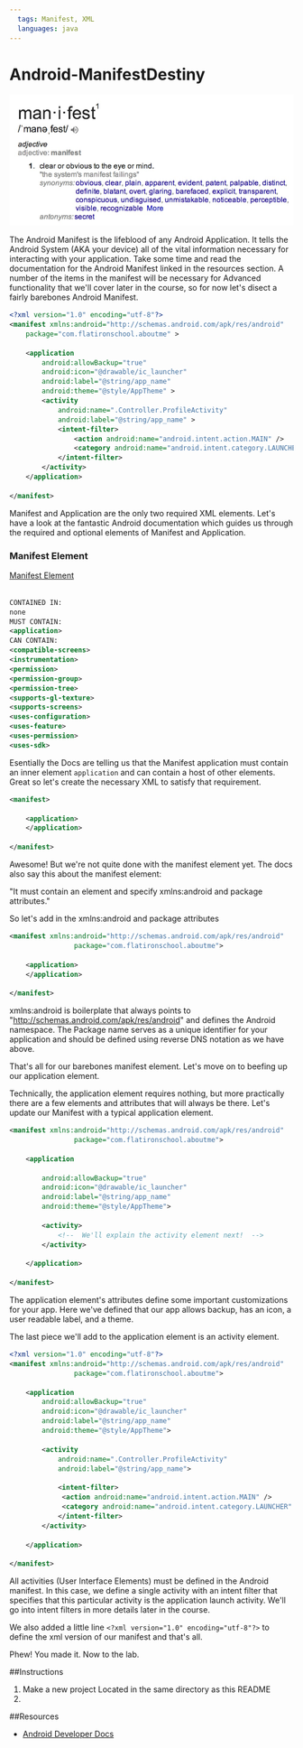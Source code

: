 ```yaml
---
  tags: Manifest, XML
  languages: java
---
```


Android-ManifestDestiny
=======================

![Manifest Definition](manifest.jpg)

The Android Manifest is the lifeblood of any Android Application.  It tells the Android System (AKA your device) all of the vital information necessary for interacting with your application.  Take some time and read the documentation for the Android Manifest linked in the resources section.  A number of the items in the manifest will be necessary for Advanced functionality that we'll cover later in the course, so for now let's disect a fairly barebones Android Manifest.  

```xml 
<?xml version="1.0" encoding="utf-8"?>
<manifest xmlns:android="http://schemas.android.com/apk/res/android"
    package="com.flatironschool.aboutme" >

    <application
        android:allowBackup="true"
        android:icon="@drawable/ic_launcher"
        android:label="@string/app_name"
        android:theme="@style/AppTheme" >
        <activity
            android:name=".Controller.ProfileActivity"
            android:label="@string/app_name" >
            <intent-filter>
                <action android:name="android.intent.action.MAIN" />
                <category android:name="android.intent.category.LAUNCHER" />
            </intent-filter>
        </activity>
    </application>

</manifest>

```

Manifest and Application are the only two required XML elements.  Let's have a look at the fantastic Android documentation which guides us through the required and optional elements of Manifest and Application.  

### Manifest Element 

[Manifest Element](http://developer.android.com/guide/topics/manifest/manifest-element.html)

```xml 

CONTAINED IN:
none
MUST CONTAIN:
<application>
CAN CONTAIN:
<compatible-screens> 
<instrumentation> 
<permission> 
<permission-group> 
<permission-tree> 
<supports-gl-texture> 
<supports-screens> 
<uses-configuration> 
<uses-feature> 
<uses-permission> 
<uses-sdk>

```
Esentially the Docs are telling us that the Manifest application must contain an inner element `application` and can contain a host of other elements.  Great so let's create the necessary XML to satisfy that requirement.   

```xml 
<manifest>

    <application> 
    </application>

</manifest>

```

Awesome! But we're not quite done with the manifest element yet.  The docs also say this about the manifest element:  

"It must contain an <application> element and specify xmlns:android and package attributes."

So let's add in the xmlns:android and package attributes

```xml 
<manifest xmlns:android="http://schemas.android.com/apk/res/android"
			    package="com.flatironschool.aboutme">

    <application> 
    </application>

</manifest>

```

xmlns:android is boilerplate that always points to "http://schemas.android.com/apk/res/android" and defines the Android namespace.  The Package name serves as a unique identifier for your application and should be defined using reverse DNS notation as we have above.  

That's all for our barebones manifest element.  Let's move on to beefing up our application element.  

Technically, the application element requires nothing, but more practically there are a few elements and attributes that will always be there.  Let's update our Manifest with a typical application element.  

```xml 
<manifest xmlns:android="http://schemas.android.com/apk/res/android"
			    package="com.flatironschool.aboutme">

    <application 

        android:allowBackup="true"
        android:icon="@drawable/ic_launcher"
        android:label="@string/app_name"
        android:theme="@style/AppTheme"> 

        <activity>
        	<!--  We'll explain the activity element next!  -->
        </activity>

    </application>

</manifest>

```

The application element's attributes define some important customizations for your app.  Here we've defined that our app allows backup, has an icon, a user readable label, and a theme. 

The last piece we'll add to the application element is an activity element.  

```xml 
<?xml version="1.0" encoding="utf-8"?>
<manifest xmlns:android="http://schemas.android.com/apk/res/android"
			    package="com.flatironschool.aboutme">

    <application 
        android:allowBackup="true"
        android:icon="@drawable/ic_launcher"
        android:label="@string/app_name"
        android:theme="@style/AppTheme"> 

        <activity  
            android:name=".Controller.ProfileActivity"
            android:label="@string/app_name">

        	<intent-filter>
        	 <action android:name="android.intent.action.MAIN" />
             <category android:name="android.intent.category.LAUNCHER" />
        	</intent-filter> 
        </activity>

    </application>

</manifest>

```

All activities (User Interface Elements) must be defined in the Android manifest.  In this case, we define a single activity with an intent filter that specifies that this particular activity is the application launch activity.  We'll go into intent filters in more details later in the course.  

We also added a little line `<?xml version="1.0" encoding="utf-8"?>` to define the xml version of our manifest and that's all.  

Phew! You made it.  Now to the lab. 

##Instructions  

  1.  Make a new project Located in the same directory as this README
  2.  
##Resources 

- [Android Developer Docs](http://developer.android.com/guide/topics/manifest/manifest-intro.html)
